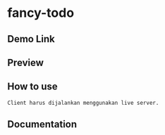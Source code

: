 # fancy-todo

## Demo Link

## Preview

## How to use
```
Client harus dijalankan menggunakan live server.
```
## Documentation
